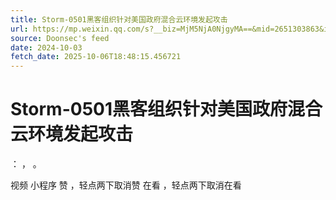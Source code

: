 ```yaml
---
title: Storm-0501黑客组织针对美国政府混合云环境发起攻击
url: https://mp.weixin.qq.com/s?__biz=MjM5NjA0NjgyMA==&mid=2651303863&idx=2&sn=ebe5e72b7a5b4ab216f64db0cf382777
source: Doonsec's feed
date: 2024-10-03
fetch_date: 2025-10-06T18:48:15.456721
---
```


# Storm-0501黑客组织针对美国政府混合云环境发起攻击

：
，
。

视频
小程序
赞
，轻点两下取消赞
在看
，轻点两下取消在看